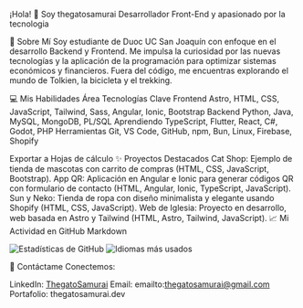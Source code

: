 ¡Hola! 👋 Soy thegatosamurai
Desarrollador Front-End y apasionado por la tecnologia

🚀 Sobre Mí
Soy estudiante de Duoc UC San Joaquín con enfoque en el desarrollo Backend y Frontend. Me impulsa la curiosidad por las nuevas tecnologías y la aplicación de la programación para optimizar sistemas económicos y financieros. Fuera del código, me encuentras explorando el mundo de Tolkien, la bicicleta y el trekking.

💻 Mis Habilidades
Área	Tecnologías Clave
Frontend	Astro, HTML, CSS, JavaScript, Tailwind, Sass, Angular, Ionic, Bootstrap
Backend	Python, Java, MySQL, MongoDB, PL/SQL
Aprendiendo	TypeScript, Flutter, React, C#, Godot, PHP
Herramientas	Git, VS Code, GitHub, npm, Bun, Linux, Firebase, Shopify

Exportar a Hojas de cálculo
✨ Proyectos Destacados
Cat Shop: Ejemplo de tienda de mascotas con carrito de compras (HTML, CSS, JavaScript, Bootstrap).
App QR: Aplicación en Angular e Ionic para generar códigos QR con formulario de contacto (HTML, Angular, Ionic, TypeScript, JavaScript).
Sun y Neko: Tienda de ropa con diseño minimalista y elegante usando Shopify (HTML, CSS, JavaScript).
Web de Iglesia: Proyecto en desarrollo, web basada en Astro y Tailwind (HTML, Astro, Tailwind, JavaScript).
📈 Mi Actividad en GitHub
Markdown

![Estadísticas de GitHub](https://github-readme-stats.vercel.app/api?username=TheGatoSamurai&show_icons=true&theme=radical)
![Idiomas más usados](https://github-readme-stats.vercel.app/api/top-langs/?username=TheGatoSamurai&layout=compact&theme=radical)

💬 Contáctame
Conectemos:

LinkedIn: [ThegatoSamurai](https://www.linkedin.com/in/thegatosamurai/)
Email: emailto:thegatosamurai@gmail.com
Portafolio: thegatosamurai.dev

<!--
**TheGatoSamurai/TheGatoSamurai** is a ✨ _special_ ✨ repository because its `README.md` (this file) appears on your GitHub profile.

Here are some ideas to get you started:

- 🔭 I’m currently working on ...
- 🌱 I’m currently learning ...
- 👯 I’m looking to collaborate on ...
- 🤔 I’m looking for help with ...
- 💬 Ask me about ...
- 📫 How to reach me: ...
- 😄 Pronouns: ...
- ⚡ Fun fact: ...
-->
